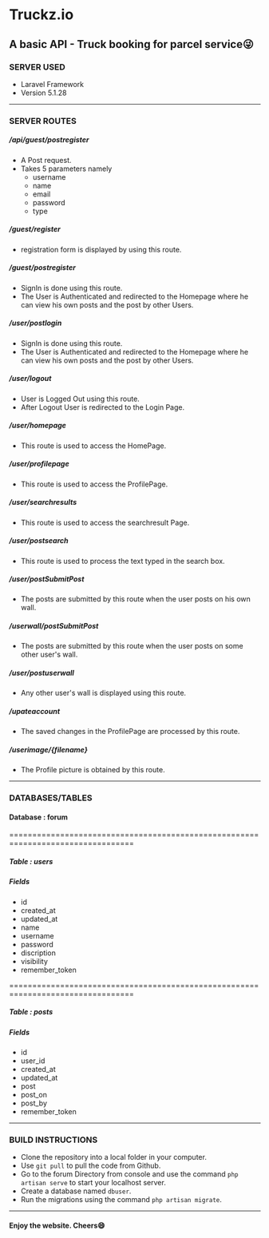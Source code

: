 # Truckz.io
## **A basic API - Truck booking for parcel service:stuck_out_tongue_winking_eye:**


### SERVER USED

- Laravel Framework
- Version 5.1.28

-----------------------------------------------------------------------------------

### SERVER ROUTES

##### /api/guest/postregister
- A Post request.
- Takes 5 parameters namely
	- username
	- name
	- email
	- password
	- type

##### /guest/register
- registration form is displayed by using this route.

##### /guest/postregister
- SignIn is done using this route.
- The User is Authenticated and redirected to the Homepage where he can view his own posts and the post by other Users.

##### /user/postlogin
- SignIn is done using this route.
- The User is Authenticated and redirected to the Homepage where he can view his own posts and the post by other Users.

##### /user/logout
- User is Logged Out using this route.
- After Logout User is redirected to the Login Page.

##### /user/homepage
- This route is used to access the HomePage.

##### /user/profilepage
- This route is used to access the ProfilePage.

##### /user/searchresults
- This route is used to access the searchresult Page.

##### /user/postsearch
- This route is used to process the text typed in the search box.

##### /user/postSubmitPost
- The posts are submitted by this route when the user posts on his own wall.

##### /userwall/postSubmitPost
- The posts are submitted by this route when the user posts on some other user's wall.

##### /user/postuserwall
- Any other user's wall is displayed using this route.

##### /upateaccount
- The saved changes in the ProfilePage are processed by this route.

##### /userimage/{filename}
- The Profile picture is obtained by this route.

-----------------------------------------------------------------------------------


### DATABASES/TABLES 


#### Database : forum
=================================================================================
##### Table : users
##### Fields
* id
* created_at
* updated_at
* name
* username
* password
* discription
* visibility
* remember_token

=================================================================================

##### Table : posts
##### Fields
* id
* user_id
* created_at
* updated_at
* post
* post_on
* post_by
* remember_token


-----------------------------------------------------------------------------------


### BUILD INSTRUCTIONS

* Clone the repository into a local folder in your computer.
* Use `git pull` to pull the code from Github.
* Go to the forum Directory from console and use the command `php artisan serve` to start your localhost server.
* Create a database named `dbuser`.
* Run the migrations using the command `php artisan migrate`.

			
-----------------------------------------------------------------------------------

#### Enjoy the website. Cheers:smile:
